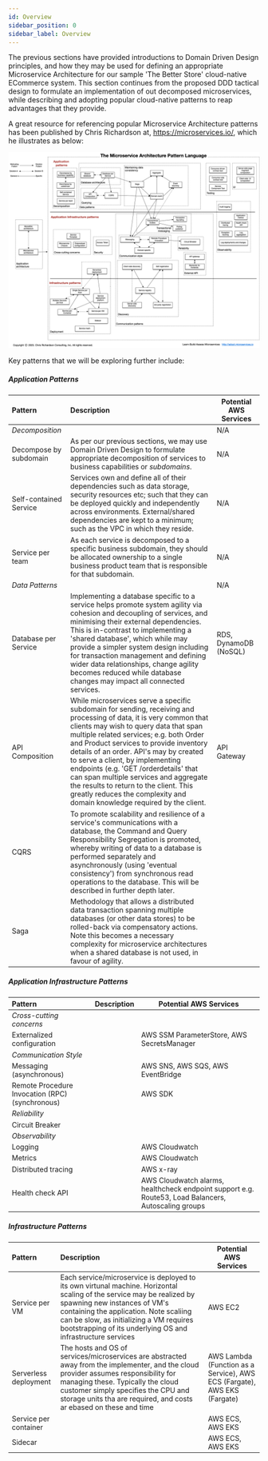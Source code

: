 ```yaml
---
id: Overview
sidebar_position: 0
sidebar_label: Overview
---
```


The previous sections have provided introductions to Domain Driven Design principles, and how they may be used for 
defining an appropriate Microservice Architecture for our sample 'The Better Store' cloud-native ECommerce system.
This section continues from the proposed DDD tactical design to formulate an implementation of out decomposed microservices, 
while describing and adopting popular cloud-native patterns to reap advantages that they provide.

A great resource for referencing popular Microservice Architecture patterns has been published by Chris Richardson at, 
https://microservices.io/, which he illustrates as below:

![Micoservice Pattern Language ](microservicepatternlanguage.jpg)


Key patterns that we will be exploring further include:

##### Application Patterns

| **Pattern**            | Description                                                                                                                                                                                                                                                                                                                                                                                                                                                                                                                             | Potential AWS Services |
|:-----------------------|:----------------------------------------------------------------------------------------------------------------------------------------------------------------------------------------------------------------------------------------------------------------------------------------------------------------------------------------------------------------------------------------------------------------------------------------------------------------------------------------------------------------------------------------|------------------------|
| _Decomposition_        |                                                                                                                                                                                                                                                                                                                                                                                                                                                                                                                                         | N/A                    |
| Decompose by subdomain | As per our previous sections, we may use Domain Driven Design to formulate appropriate decomposition of services to business capabilities or _subdomains_.                                                                                                                                                                                                                                                                                                                                                                              | N/A                    |
| Self-contained Service | Services own and define all of their dependencies such as data storage, security resources etc; such that they can be deployed quickly and independently across environments. External/shared dependencies are kept to a minimum; such as the VPC in which they reside.                                                                                                                                                                                                                                                                 | N/A                    |
| Service per team       | As each service is decomposed to a specific business subdomain, they should be allocated ownership to a single business product team that is responsible for that subdomain.                                                                                                                                                                                                                                                                                                                                                            | N/A                    |
| _Data Patterns_        |                                                                                                                                                                                                                                                                                                                                                                                                                                                                                                                                         | N/A                    |
| Database per Service   | Implementing a database specific to a service helps promote system agility via cohesion and decoupling of services, and minimising their external dependencies. This is in-contrast to implementing a 'shared database', which while may provide a simpler system design including for transaction management and defining wider data relationships, change agility becomes reduced while database changes may impact all connected services.                                                                                           | RDS, DynamoDB (NoSQL)  |
| API Composition        | While microservices serve a specific subdomain for sending, receiving and processing of data, it is very common that clients may wish to query data that span multiple related services; e.g. both Order and Product services to provide inventory details of an order. API's may by created to serve a client, by implementing endpoints (e.g. 'GET /orderdetails' that can span multiple services and aggregate the results to return to the client. This greatly reduces the complexity and domain knowledge required by the client. | API Gateway            |
| CQRS                   | To promote scalability and resilience of a service's communications with a database, the Command and Query Responsibility Segregation is promoted, whereby writing of data to a database is performed separately and asynchronously (using 'eventual consistency') from synchronous read operations to the database. This will be described in further depth later.                                                                                                                                                                     |                        |
| Saga                   | Methodology that allows a distributed data transaction spanning multiple databases (or other data stores) to be rolled-back via compensatory actions. Note this becomes a necessary complexity for microservice architectures when a shared database is not used, in favour of agility.                                                                                                                                                                                                                                                 |                        |


##### Application Infrastructure Patterns

| **Pattern**                                     | Description                                                                | Potential AWS Services                                                                               |
|:------------------------------------------------|:---------------------------------------------------------------------------|------------------------------------------------------------------------------------------------------|
| _Cross-cutting concerns_                        |                                                                            |                                                                                                      |
| Externalized configuration                      |   | AWS SSM ParameterStore, AWS SecretsManager                                                           |
| _Communication Style_                           |   |                                                                                                      |
| Messaging (asynchronous)                        |   | AWS SNS, AWS SQS, AWS EventBridge                                                                    |
| Remote Procedure Invocation (RPC) (synchronous) |   | AWS SDK                                                                                              |
| _Reliability_                                   |   |                                                                                                      |
| Circuit Breaker                                 |   |                                                                                                      |
| _Observability_                                 |   |                                                                                                      |
| Logging                                         |   | AWS Cloudwatch                                                                                       |
| Metrics                                         |   | AWS Cloudwatch                                                                                       |
| Distributed tracing                             |   | AWS x-ray                                                                                            |
| Health check API                                |   | AWS Cloudwatch alarms, healthcheck endpoint support e.g. Route53, Load Balancers, Autoscaling groups |


##### Infrastructure Patterns

| **Pattern**           | Description                                                                                                                                                                                                                                                                                                | Potential AWS Services                                                   |
|:----------------------|:-----------------------------------------------------------------------------------------------------------------------------------------------------------------------------------------------------------------------------------------------------------------------------------------------------------|--------------------------------------------------------------------------|
| Service per VM        | Each service/microservice is deployed to its own virtunal machine. Horizontal scaling of the service may be realized by spawning new instances of VM's containing the application. Note scaliing can be slow, as initializing a VM requires bootstrapping of its underlying OS and infrastructure services | AWS EC2                                                                  |
| Serverless deployment | The hosts and OS of services/microservices are abstracted away from the implementer, and the cloud provider assumes responsibility for managing these. Typically the cloud customer simply specifies the CPU and storage units tha are required, and costs ar ebased on these and time                     | AWS Lambda (Function as a Service), AWS ECS (Fargate), AWS EKS (Fargate) |
| Service per container |                                                                                                                                                                                                                                                                                                            | AWS ECS, AWS EKS                                                         |
| Sidecar               |                                                                                                                                                                                                                                                                                                            | AWS ECS, AWS EKS                                                                          |

